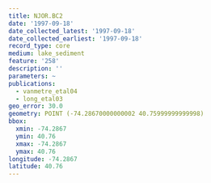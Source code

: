 ```yaml
---
title: NJOR.BC2
date: '1997-09-18'
date_collected_latest: '1997-09-18'
date_collected_earliest: '1997-09-18'
record_type: core
medium: lake_sediment
feature: '258'
description: ''
parameters: ~
publications:
  - vanmetre_etal04
  - long_etal03
geo_error: 30.0
geometry: POINT (-74.28670000000002 40.75999999999998)
bbox:
  xmin: -74.2867
  ymin: 40.76
  xmax: -74.2867
  ymax: 40.76
longitude: -74.2867
latitude: 40.76
---
```

